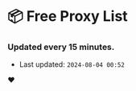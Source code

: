 # :package: Free Proxy List
### Updated every 15 minutes.

- Last updated: `2024-08-04 00:52`

:heart:
